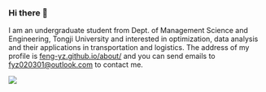 ### Hi there 👋

I am an undergraduate student from Dept. of Management Science and Engineering, Tongji University and interested in optimization, data analysis and their applications in transportation and logistics. The address of my profile is [feng-yz.github.io/about/](https://feng-yz.github.io/about/) and you can send emails to fyz020301@outlook.com to contact me.

<img align="middle" src="https://github-readme-stats.vercel.app/api?username=Feng-Yz&show_icons=true&icon_color=CE1D2D&text_color=718096&bg_color=ffffff&hide_title=true" />

<!--
**SL-Feng/SL-Feng** is a ✨ _special_ ✨ repository because its `README.md` (this file) appears on your GitHub profile.

Here are some ideas to get you started:

- 🔭 I’m currently working on ...
- 🌱 I’m currently learning ...
- 👯 I’m looking to collaborate on ...
- 🤔 I’m looking for help with ...
- 💬 Ask me about ...
- 📫 How to reach me: ...
- 😄 Pronouns: ...
- ⚡ Fun fact: ...

-->
